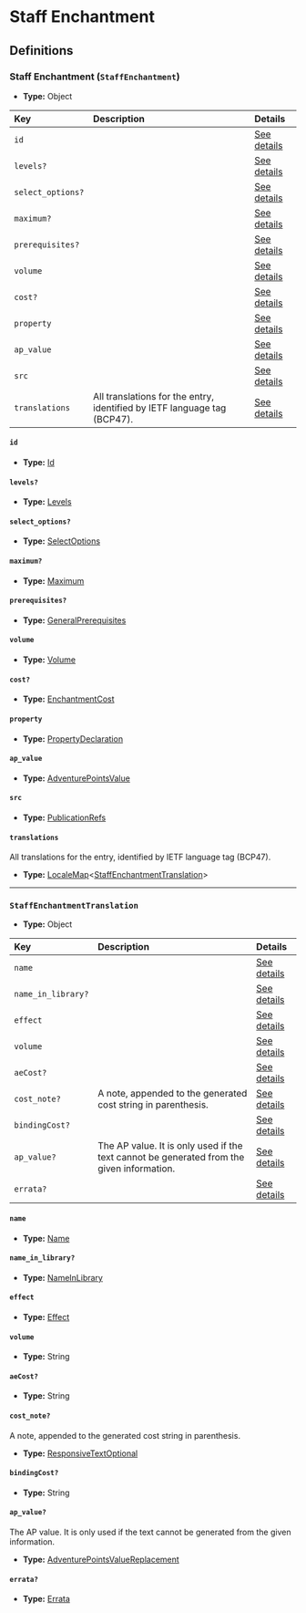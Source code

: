 # Staff Enchantment

## Definitions

### <a name="StaffEnchantment"></a> Staff Enchantment (`StaffEnchantment`)

- **Type:** Object

Key | Description | Details
:-- | :-- | :--
`id` |  | <a href="#StaffEnchantment/id">See details</a>
`levels?` |  | <a href="#StaffEnchantment/levels">See details</a>
`select_options?` |  | <a href="#StaffEnchantment/select_options">See details</a>
`maximum?` |  | <a href="#StaffEnchantment/maximum">See details</a>
`prerequisites?` |  | <a href="#StaffEnchantment/prerequisites">See details</a>
`volume` |  | <a href="#StaffEnchantment/volume">See details</a>
`cost?` |  | <a href="#StaffEnchantment/cost">See details</a>
`property` |  | <a href="#StaffEnchantment/property">See details</a>
`ap_value` |  | <a href="#StaffEnchantment/ap_value">See details</a>
`src` |  | <a href="#StaffEnchantment/src">See details</a>
`translations` | All translations for the entry, identified by IETF language tag (BCP47). | <a href="#StaffEnchantment/translations">See details</a>

#### <a name="StaffEnchantment/id"></a> `id`

- **Type:** <a href="#Id">Id</a>

#### <a name="StaffEnchantment/levels"></a> `levels?`

- **Type:** <a href="#Levels">Levels</a>

#### <a name="StaffEnchantment/select_options"></a> `select_options?`

- **Type:** <a href="#SelectOptions">SelectOptions</a>

#### <a name="StaffEnchantment/maximum"></a> `maximum?`

- **Type:** <a href="#Maximum">Maximum</a>

#### <a name="StaffEnchantment/prerequisites"></a> `prerequisites?`

- **Type:** <a href="../_Prerequisite.md#GeneralPrerequisites">GeneralPrerequisites</a>

#### <a name="StaffEnchantment/volume"></a> `volume`

- **Type:** <a href="#Volume">Volume</a>

#### <a name="StaffEnchantment/cost"></a> `cost?`

- **Type:** <a href="#EnchantmentCost">EnchantmentCost</a>

#### <a name="StaffEnchantment/property"></a> `property`

- **Type:** <a href="#PropertyDeclaration">PropertyDeclaration</a>

#### <a name="StaffEnchantment/ap_value"></a> `ap_value`

- **Type:** <a href="#AdventurePointsValue">AdventurePointsValue</a>

#### <a name="StaffEnchantment/src"></a> `src`

- **Type:** <a href="../source/_PublicationRef.md#PublicationRefs">PublicationRefs</a>

#### <a name="StaffEnchantment/translations"></a> `translations`

All translations for the entry, identified by IETF language tag (BCP47).

- **Type:** <a href="../_LocaleMap.md#LocaleMap">LocaleMap</a>&lt;<a href="#StaffEnchantmentTranslation">StaffEnchantmentTranslation</a>&gt;

---

### <a name="StaffEnchantmentTranslation"></a> `StaffEnchantmentTranslation`

- **Type:** Object

Key | Description | Details
:-- | :-- | :--
`name` |  | <a href="#StaffEnchantmentTranslation/name">See details</a>
`name_in_library?` |  | <a href="#StaffEnchantmentTranslation/name_in_library">See details</a>
`effect` |  | <a href="#StaffEnchantmentTranslation/effect">See details</a>
`volume` |  | <a href="#StaffEnchantmentTranslation/volume">See details</a>
`aeCost?` |  | <a href="#StaffEnchantmentTranslation/aeCost">See details</a>
`cost_note?` | A note, appended to the generated cost string in parenthesis. | <a href="#StaffEnchantmentTranslation/cost_note">See details</a>
`bindingCost?` |  | <a href="#StaffEnchantmentTranslation/bindingCost">See details</a>
`ap_value?` | The AP value. It is only used if the text cannot be generated from the given information. | <a href="#StaffEnchantmentTranslation/ap_value">See details</a>
`errata?` |  | <a href="#StaffEnchantmentTranslation/errata">See details</a>

#### <a name="StaffEnchantmentTranslation/name"></a> `name`

- **Type:** <a href="#Name">Name</a>

#### <a name="StaffEnchantmentTranslation/name_in_library"></a> `name_in_library?`

- **Type:** <a href="#NameInLibrary">NameInLibrary</a>

#### <a name="StaffEnchantmentTranslation/effect"></a> `effect`

- **Type:** <a href="#Effect">Effect</a>

#### <a name="StaffEnchantmentTranslation/volume"></a> `volume`

- **Type:** String

#### <a name="StaffEnchantmentTranslation/aeCost"></a> `aeCost?`

- **Type:** String

#### <a name="StaffEnchantmentTranslation/cost_note"></a> `cost_note?`

A note, appended to the generated cost string in parenthesis.

- **Type:** <a href="../_ResponsiveText.md#ResponsiveTextOptional">ResponsiveTextOptional</a>

#### <a name="StaffEnchantmentTranslation/bindingCost"></a> `bindingCost?`

- **Type:** String

#### <a name="StaffEnchantmentTranslation/ap_value"></a> `ap_value?`

The AP value. It is only used if the text cannot be generated from the
given information.

- **Type:** <a href="#AdventurePointsValueReplacement">AdventurePointsValueReplacement</a>

#### <a name="StaffEnchantmentTranslation/errata"></a> `errata?`

- **Type:** <a href="../source/_Erratum.md#Errata">Errata</a>
